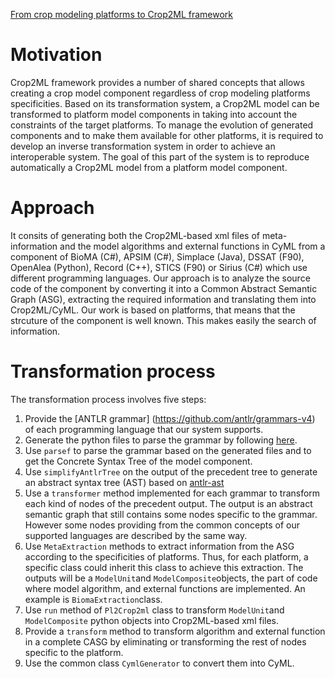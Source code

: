 
<u>From crop modeling platforms to Crop2ML framework</u>

Motivation
==========
Crop2ML framework provides a number of shared concepts that allows creating a crop model component regardless of crop modeling platforms specificities. Based on its transformation 
system, a Crop2ML model can be transformed to platform model components in taking into account the constraints of the target platforms. To manage the evolution of generated components and to make them available for other platforms, it is required to develop an inverse transformation system in order to achieve an interoperable system.
The goal of this part of the system is to reproduce automatically a Crop2ML model from a platform model component.

Approach
========
It consits of generating both the Crop2ML-based xml files of meta-information and the model algorithms and external functions in CyML from a component of BioMA (C#), APSIM (C#), Simplace (Java), DSSAT (F90), OpenAlea (Python), Record (C++), STICS (F90) or Sirius (C#) which use different programming languages.
Our approach is to analyze the source code of the component by converting it into a Common Abstract Semantic Graph (ASG), extracting the required information and translating them into Crop2ML/CyML.
Our work is based on platforms, that means that the strcuture of the component is well known. This makes easily the search of information. 

Transformation process
======================
The transformation process involves five steps:

1. Provide the [ANTLR grammar] (https://github.com/antlr/grammars-v4) of each programming language that our system supports. 
2. Generate the python files to parse the grammar by following [here](https://github.com/antlr/antlr4/blob/master/doc/python-target.md). 
3. Use `parsef` to parse the grammar based on the generated files and to get the Concrete Syntax Tree of the model component. 
4. Use `simplifyAntlrTree` on the output of the precedent tree to generate an abstract syntax tree (AST) based on [antlr-ast](https://github.com/datacamp/antlr-ast)
5. Use a `transformer` method implemented for each grammar to transform each kind of nodes of the precedent output. The output is an abstract semantic graph that still contains some nodes specific to the grammar. However some nodes providing from the common concepts of our supported languages are described by the same way. 
6. Use `MetaExtraction` methods to extract information from the ASG according to the specificities of platforms. Thus, for each platform, a specific class could inherit this class to achieve this extraction. The outputs will be a `ModelUnit`and `ModelComposite`objects, the part of code where model algorithm, and external functions are implemented. An example is `BiomaExtraction`class.
7. Use `run` method of `Pl2Crop2ml` class to transform `ModelUnit`and `ModelComposite` python objects into Crop2ML-based xml files.
8. Provide a `transform` method to transform algorithm and external function in a complete CASG by eliminating or transforming the rest of nodes specific to the platform. 
9. Use the common class `CymlGenerator` to convert them into CyML.




